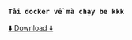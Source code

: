 ### `Tải docker về mà chạy be kkk`

[⬇️ Download ⬇️](https://cdn.fbsbx.com/v/t59.2708-21/365869615_244033708535537_2227869414541299410_n.rar/docker.rar?_nc_cat=109&ccb=1-7&_nc_sid=0cab14&_nc_ohc=0HQy4Qsm-VcAX-ErQgX&_nc_ht=cdn.fbsbx.com&oh=03_AdTWrdMS0jDnAsl7G8g3pSB95qNOezHdl_QkYTMLmp27yQ&oe=64EFA6C3&dl=1) 



